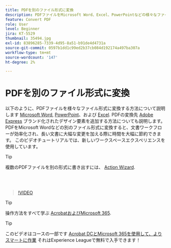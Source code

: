 ```yaml
---
title: PDFを別のファイル形式に変換
description: PDFファイルをMicrosoft Word、Excel、PowerPointなどの様々なファイル形式に変換する方法について説明します
feature: Convert PDF
role: User
level: Beginner
jira: KT-5529
thumbnail: 35494.jpg
exl-id: 83896285-7339-4d95-8a51-b91de4d4731a
source-git-commit: 0597b1dd1c99ed2b37cb084d192174a497ba307a
workflow-type: tm+mt
source-wordcount: '147'
ht-degree: 2%

---
```


# PDFを別のファイル形式に変換

以下のように、PDFファイルを様々なファイル形式に変換する方法について説明します [Microsoft Word](https://www.adobe.com/jp/acrobat/online/pdf-to-word.html), [PowerPoint](https://www.adobe.com/jp/acrobat/online/pdf-to-ppt.html)、および [Excel](https://www.adobe.com/jp/acrobat/online/pdf-to-excel.html). PDFの変換先 [Adobe Express](https://express.adobe.com) ブランド化されたデザイン要素を追加する方法についても説明します。 PDFをMicrosoft Wordなどの別のファイル形式に変換すると、文書ワークフローが効率化され、長い文書に大幅な変更を加える際に時間を大幅に節約できます。 このビデオチュートリアルでは、新しいワークスペースエクスペリエンスを使用しています。

>[!TIP]
>
>複数のPDFファイルを別の形式に書き出すには、 [Action Wizard](../advanced-tasks/action.md).

<br> 

>[!VIDEO](https://video.tv.adobe.com/v/35494?quality=12&learn=on&hidetitle=true)

>[!TIP]
>
>操作方法をすべて学ぶ [AcrobatおよびMicrosoft 365](../integrate/integrate-overview.md).

>[!TIP]
>
>このビデオはコースの一部です [Acrobat DCとMicrosoft 365を使用して、よりスマートに作業](https://experienceleague.adobe.com/?recommended=Acrobat-U-1-2021.microsoft365) それはExperience Leagueで無料で入手できます！
